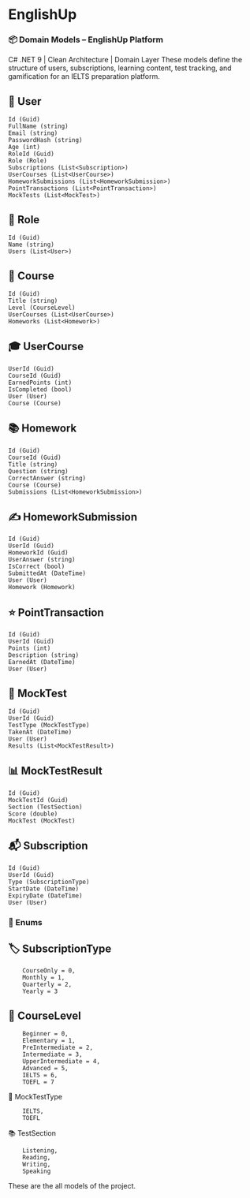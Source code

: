 # EnglishUp

### 📦 Domain Models – EnglishUp Platform
C# .NET 9 | Clean Architecture | Domain Layer
These models define the structure of users, subscriptions, learning content, test tracking, and gamification for an IELTS preparation platform.

## 👤 User
```
Id (Guid)
FullName (string)
Email (string)
PasswordHash (string)
Age (int)
RoleId (Guid)
Role (Role)
Subscriptions (List<Subscription>)
UserCourses (List<UserCourse>)
HomeworkSubmissions (List<HomeworkSubmission>)
PointTransactions (List<PointTransaction>)
MockTests (List<MockTest>)
```

## 🔐 Role
```
Id (Guid)
Name (string)
Users (List<User>)
```

## 📝 Course
```
Id (Guid)
Title (string)
Level (CourseLevel)
UserCourses (List<UserCourse>)
Homeworks (List<Homework>)
```

## 🎓 UserCourse
```
UserId (Guid)
CourseId (Guid)
EarnedPoints (int)
IsCompleted (bool)
User (User)
Course (Course)
```

## 📚 Homework
```
Id (Guid)
CourseId (Guid)
Title (string)
Question (string)
CorrectAnswer (string)
Course (Course)
Submissions (List<HomeworkSubmission>)
```

## ✍️ HomeworkSubmission
```
Id (Guid)
UserId (Guid)
HomeworkId (Guid)
UserAnswer (string)
IsCorrect (bool)
SubmittedAt (DateTime)
User (User)
Homework (Homework)
```

## ⭐ PointTransaction
```
Id (Guid)
UserId (Guid)
Points (int)
Description (string)
EarnedAt (DateTime)
User (User)
```

## 🧪 MockTest
```
Id (Guid)
UserId (Guid)
TestType (MockTestType)
TakenAt (DateTime)
User (User)
Results (List<MockTestResult>)
```

## 📊 MockTestResult
```
Id (Guid)
MockTestId (Guid)
Section (TestSection)
Score (double)
MockTest (MockTest)
```

## 📬 Subscription
```
Id (Guid)
UserId (Guid)
Type (SubscriptionType)
StartDate (DateTime)
ExpiryDate (DateTime)
User (User)
```

### 🔁 Enums
## 🏷️ SubscriptionType
```
    CourseOnly = 0,
    Monthly = 1,
    Quarterly = 2,
    Yearly = 3
```

## 🧭 CourseLevel
```
    Beginner = 0,
    Elementary = 1,
    PreIntermediate = 2,
    Intermediate = 3,
    UpperIntermediate = 4,
    Advanced = 5,
    IELTS = 6,
    TOEFL = 7
```
🧪 MockTestType
```
    IELTS,
    TOEFL
```

📚 TestSection
```
    Listening,
    Reading,
    Writing,
    Speaking
```
These are the all models of the project.
